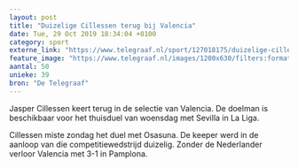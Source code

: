 ```yaml
---
layout: post
title: "Duizelige Cillessen terug bij Valencia"
date: Tue, 29 Oct 2019 18:34:04 +0100
category: sport
externe_link: "https://www.telegraaf.nl/sport/127018175/duizelige-cillessen-terug-bij-valencia"
feature_image: "https://www.telegraaf.nl/images/1200x630/filters:format(jpeg):quality(80)/cdn-kiosk-api.telegraaf.nl/88380960-fa72-11e9-b6c4-0255c322e81b.jpg"
aantal: 50
unieke: 39
bron: "De Telegraaf"
---
```


<p class="intro">Jasper Cillessen keert terug in de selectie van Valencia. De doelman is beschikbaar voor het thuisduel van woensdag met Sevilla in La Liga.</p> <p>Cillessen miste zondag het duel met Osasuna. De keeper werd in de aanloop van die competitiewedstrijd duizelig. Zonder de Nederlander verloor Valencia met 3-1 in Pamplona.</p>
